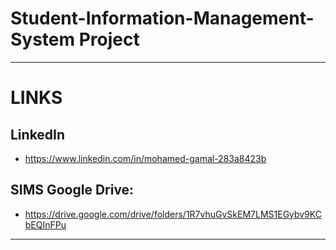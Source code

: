 # Student-Information-Management-System Project

*******
# LINKS

## LinkedIn
* https://www.linkedin.com/in/mohamed-gamal-283a8423b

## SIMS Google Drive:
* https://drive.google.com/drive/folders/1R7vhuGvSkEM7LMS1EGybv9KCbEQInFPu

*******
